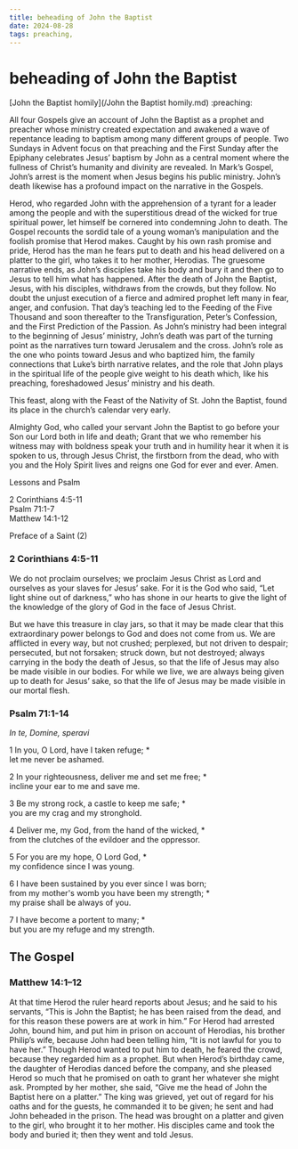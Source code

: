 ```yaml
---
title: beheading of John the Baptist
date: 2024-08-28
tags: preaching,
---
```

# beheading of John the Baptist

[John the Baptist homily](/John the Baptist homily.md) :preaching:

All four Gospels give an account of John the Baptist as a prophet and preacher whose ministry created expectation and awakened a wave of repentance leading to baptism among many different groups of people.  Two Sundays in Advent focus on that preaching and the First Sunday after the Epiphany celebrates Jesus’ baptism by John as a central moment where the fullness of Christ’s humanity and divinity are revealed. In Mark’s Gospel, John’s arrest is the moment when Jesus begins his public ministry. John’s death likewise has a profound impact on the narrative in the Gospels.

Herod, who regarded John with the apprehension of a tyrant for a leader among the people and with the superstitious dread of the wicked for true spiritual power, let himself be cornered into condemning John to death. The Gospel recounts the sordid tale of a young woman’s manipulation and the foolish promise that Herod makes. Caught by his own rash promise and pride, Herod has the man he fears put to death and his head delivered on a platter to the girl, who takes it to her mother, Herodias. The gruesome narrative ends, as John’s disciples take his body and bury it and then go to Jesus to tell him what has happened.  After the death of John the Baptist, Jesus, with his disciples, withdraws from the crowds, but they follow. No doubt the unjust execution of a fierce and admired prophet left many in fear, anger, and confusion. That day’s teaching led to the Feeding of the Five Thousand and soon thereafter to the Transfiguration, Peter’s Confession, and the First Prediction of the Passion. As John’s ministry had been integral to the beginning of Jesus’ ministry, John’s death was part of the turning point as the narratives turn toward Jerusalem and the cross.  John’s role as the one who points toward Jesus and who baptized him, the family connections that Luke’s birth narrative relates, and the role that John plays in the spiritual life of the people give weight to his death which, like his preaching, foreshadowed Jesus’ ministry and his death.

This feast, along with the Feast of the Nativity of St. John the Baptist, found its place in the church’s calendar very early.

Almighty God, who called your servant John the Baptist to go before your Son our Lord both in life and death; Grant that we who remember his witness may with boldness speak your truth and in humility hear it when it is spoken to us, through Jesus Christ, the firstborn from the dead, who with you and the Holy Spirit lives and reigns one God for ever and ever. Amen.

Lessons and Psalm

2 Corinthians 4:5-11\
Psalm 71:1-7\
Matthew 14:1-12

Preface of a Saint (2)

### 2 Corinthians 4:5-11

We do not proclaim ourselves; we proclaim Jesus Christ as Lord and ourselves as your slaves for Jesus’ sake. For it is the God who said, “Let light shine out of darkness,” who has shone in our hearts to give the light of the knowledge of the glory of God in the face of Jesus Christ.

But we have this treasure in clay jars, so that it may be made clear that this extraordinary power belongs to God and does not come from us. We are afflicted in every way, but not crushed; perplexed, but not driven to despair; persecuted, but not forsaken; struck down, but not destroyed; always carrying in the body the death of Jesus, so that the life of Jesus may also be made visible in our bodies. For while we live, we are always being given up to death for Jesus’ sake, so that the life of Jesus may be made visible in our mortal flesh.

### Psalm 71:1-14
*In te, Domine, speravi*

1 In you, O Lord, have I taken refuge; *\
let me never be ashamed.

2 In your righteousness, deliver me and set me free; *\
incline your ear to me and save me.

3 Be my strong rock, a castle to keep me safe; *\
you are my crag and my stronghold.

4 Deliver me, my God, from the hand of the wicked, *\
from the clutches of the evildoer and the oppressor.

5 For you are my hope, O Lord God, *\
my confidence since I was young.

6 I have been sustained by you ever since I was born;\
from my mother's womb you have been my strength; *\
my praise shall be always of you.

7 I have become a portent to many; *\
but you are my refuge and my strength.

## The Gospel

### Matthew 14:1–12

At that time Herod the ruler heard reports about Jesus; and he said to his servants, “This is John the Baptist; he has been raised from the dead, and for this reason these powers are at work in him.” For Herod had arrested John, bound him, and put him in prison on account of Herodias, his brother Philip’s wife, because John had been telling him, “It is not lawful for you to have her.” Though Herod wanted to put him to death, he feared the crowd, because they regarded him as a prophet. But when Herod’s birthday came, the daughter of Herodias danced before the company, and she pleased Herod so much that he promised on oath to grant her whatever she might ask. Prompted by her mother, she said, “Give me the head of John the Baptist here on a platter.” The king was grieved, yet out of regard for his oaths and for the guests, he commanded it to be given; he sent and had John beheaded in the prison. The head was brought on a platter and given to the girl, who brought it to her mother. His disciples came and took the body and buried it; then they went and told Jesus.

